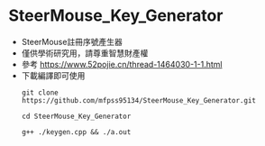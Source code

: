 # SteerMouse_Key_Generator


- SteerMouse註冊序號產生器
- 僅供學術研究用，請尊重智慧財產權
- 參考 https://www.52pojie.cn/thread-1464030-1-1.html
- 下載編譯即可使用
	```
	git clone https://github.com/mfpss95134/SteerMouse_Key_Generator.git
	
	cd SteerMouse_Key_Generator
	
	g++ ./keygen.cpp && ./a.out
	```
